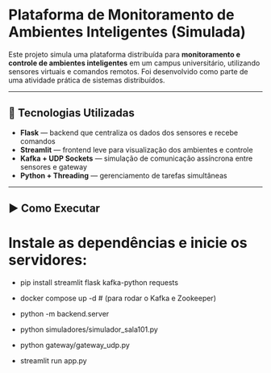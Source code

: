 # Plataforma de Monitoramento de Ambientes Inteligentes (Simulada)

Este projeto simula uma plataforma distribuída para **monitoramento e controle de ambientes inteligentes** em um campus universitário, utilizando sensores virtuais e comandos remotos. Foi desenvolvido como parte de uma atividade prática de sistemas distribuídos.

---

## 🧠 Tecnologias Utilizadas

- **Flask** — backend que centraliza os dados dos sensores e recebe comandos
- **Streamlit** — frontend leve para visualização dos ambientes e controle
- **Kafka + UDP Sockets** — simulação de comunicação assíncrona entre sensores e gateway
- **Python + Threading** — gerenciamento de tarefas simultâneas

---


## ▶️ Como Executar

# Instale as dependências e inicie os servidores:
 
- pip install streamlit flask kafka-python requests

- docker compose up -d   # (para rodar o Kafka e Zookeeper)

- python -m backend.server

- python simuladores/simulador_sala101.py

- python gateway/gateway_udp.py

- streamlit run app.py
